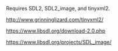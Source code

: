 Requires SDL2, SDL2_image, and tinyxml2.

http://www.grinninglizard.com/tinyxml2/

https://www.libsdl.org/download-2.0.php

https://www.libsdl.org/projects/SDL_image/